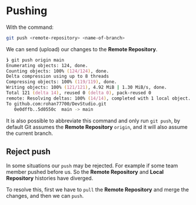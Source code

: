 # Pushing

With the command:
```zsh
git push <remote-repository> <name-of-branch>
```
We can send (upload) our changes to the **Remote Repository**.

```zsh
̀❯ git push origin main
Enumerating objects: 124, done.
Counting objects: 100% (124/124), done.
Delta compression using up to 8 threads
Compressing objects: 100% (119/119), done.
Writing objects: 100% (121/121), 4.92 MiB | 1.30 MiB/s, done.
Total 121 (delta 14), reused 0 (delta 0), pack-reused 0
remote: Resolving deltas: 100% (14/14), completed with 1 local object.
To github.com:rohan77700/DevStudio.git
   0e0dffb..5d0550c  main -> main
```

It is also possible to abbreviate this command and only run `git push`, by default Git assumes the **Remote Repository** `origin`, and it will also assume the current branch.

## Reject push

In some situations our `push` may be rejected. For example if some team member pushed before us. So the **Remote Repository** and **Local Repository** histories have diverged.

To resolve this, first we have to `pull` the **Remote Repository** and merge the changes, and then we can `push`.
